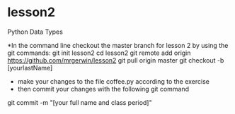 # lesson2
Python Data Types

*In the command line checkout the master branch for lesson 2 by using the git commands:
git init lesson2
cd lesson2
git remote add origin https://github.com/mrgerwin/lesson2
git pull origin master
git checkout -b [yourlastName]

* make your changes to the file coffee.py according to the exercise
* then commit your changes with the following git command

git commit -m "[your full name and class period]"

